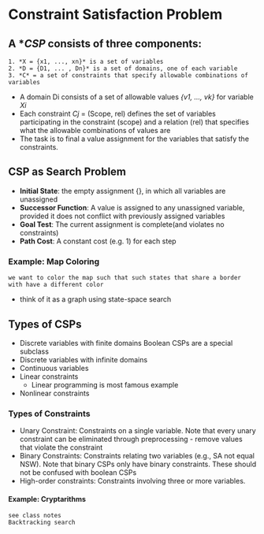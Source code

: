 # Constraint Satisfaction Problem
## A **CSP* consists of three components:
    1. *X = {x1, ..., xn}* is a set of variables
    2. *D = {D1, ... , Dn}* is a set of domains, one of each variable
    3. *C* = a set of constraints that specify allowable combinations of variables
* A domain Di consists of a set of allowable values *{v1, ..., vk}* for variable *Xi*
* Each constraint *Cj* = (Scope, rel) defines the set of variables participating in the constraint (scope) and a relation (rel) that specifies what the allowable combinations of values are
* The task is to final a value assignment for the variables that satisfy the constraints.

## CSP as Search Problem
* **Initial State**: the empty assignment {}, in which all variables are unassigned
* **Successor Function**: A value is assigned to any unassigned variable, provided it does not conflict with previously assigned variables
* **Goal Test**: The current assignment is complete(and violates no constraints)
* **Path Cost**: A constant cost (e.g. 1) for each step

### Example: Map Coloring
    we want to color the map such that such states that share a border with have a different color
* think of it as a graph using state-space search

## Types of CSPs
* Discrete variables with finite domains
    Boolean CSPs are a special subclass
* Discrete variables with infinite domains
* Continuous variables
* Linear constraints
    * Linear programming is most famous example
* Nonlinear constraints

### Types of Constraints
* Unary Constraint: Constraints on a single variable. Note that every unary constraint can be eliminated through preprocessing - remove values that violate the constraint
* Binary Constraints: Constraints relating two variables (e.g., SA not equal NSW). Note that binary CSPs only have binary constraints. These should not be confused with boolean CSPs
* High-order constraints: Constraints involving three or more variables. 
####  Example: Cryptarithms
    see class notes
    Backtracking search